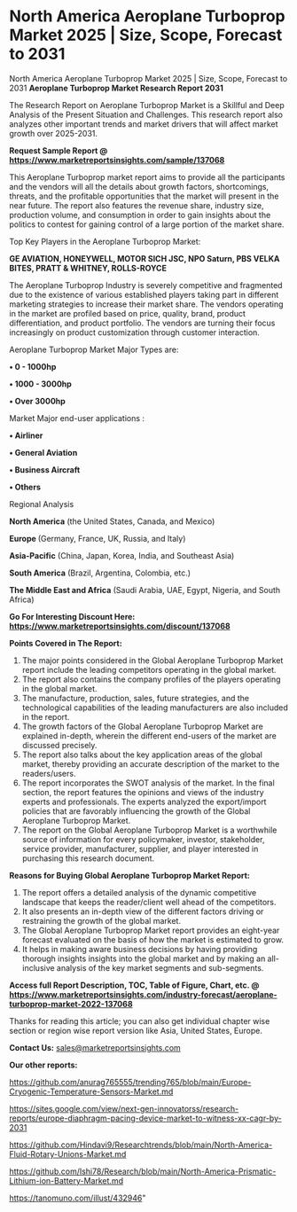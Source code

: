 # North America Aeroplane Turboprop Market 2025 | Size, Scope, Forecast to 2031
North America Aeroplane Turboprop Market 2025 | Size, Scope, Forecast to 2031
<strong>Aeroplane Turboprop Market Research Report 2031</strong>

The Research Report on Aeroplane Turboprop Market is a Skillful and Deep Analysis of the Present Situation and Challenges. This research report also analyzes other important trends and market drivers that will affect market growth over 2025-2031.

<strong>Request Sample Report @ <a href=https://www.marketreportsinsights.com/sample/137068>https://www.marketreportsinsights.com/sample/137068</a></strong>

This Aeroplane Turboprop market report aims to provide all the participants and the vendors will all the details about growth factors, shortcomings, threats, and the profitable opportunities that the market will present in the near future. The report also features the revenue share, industry size, production volume, and consumption in order to gain insights about the politics to contest for gaining control of a large portion of the market share.

Top Key Players in the Aeroplane Turboprop Market:

<strong>GE AVIATION, HONEYWELL, MOTOR SICH JSC, NPO Saturn, PBS VELKA BITES, PRATT & WHITNEY, ROLLS-ROYCE</strong>

The Aeroplane Turboprop Industry is severely competitive and fragmented due to the existence of various established players taking part in different marketing strategies to increase their market share. The vendors operating in the market are profiled based on price, quality, brand, product differentiation, and product portfolio. The vendors are turning their focus increasingly on product customization through customer interaction.

Aeroplane Turboprop Market Major Types are:

<strong>• 0 - 1000hp

• 1000 - 3000hp

• Over 3000hp</strong>

Market Major end-user applications :

<strong>• Airliner

• General Aviation

• Business Aircraft

• Others</strong>

Regional Analysis

</u><strong><b>North America</b></strong> (the United States, Canada, and Mexico)

<strong><b>Europe </b></strong>(Germany, France, UK, Russia, and Italy)

<strong><b>Asia-Pacific</b></strong> (China, Japan, Korea, India, and Southeast Asia)

<strong><b>South America</b></strong> (Brazil, Argentina, Colombia, etc.)

<strong><b>The Middle East and Africa</b></strong> (Saudi Arabia, UAE, Egypt, Nigeria, and South Africa)

<strong>Go For Interesting Discount Here: <a href=https://www.marketreportsinsights.com/discount/137068>https://www.marketreportsinsights.com/discount/137068</a></strong>

<strong>Points Covered in The Report:</strong>
<ol>
  <li>The major points considered in the Global Aeroplane Turboprop Market report include the leading competitors operating in the global market.</li>
  <li>The report also contains the company profiles of the players operating in the global market.</li>
  <li>The manufacture, production, sales, future strategies, and the technological capabilities of the leading manufacturers are also included in the report.</li>
  <li>The growth factors of the Global Aeroplane Turboprop Market are explained in-depth, wherein the different end-users of the market are discussed precisely.</li>
  <li>The report also talks about the key application areas of the global market, thereby providing an accurate description of the market to the readers/users.</li>
  <li>The report incorporates the SWOT analysis of the market. In the final section, the report features the opinions and views of the industry experts and professionals. The experts analyzed the export/import policies that are favorably influencing the growth of the Global Aeroplane Turboprop Market.</li>
  <li>The report on the Global Aeroplane Turboprop Market is a worthwhile source of information for every policymaker, investor, stakeholder, service provider, manufacturer, supplier, and player interested in purchasing this research document.</li>
</ol>
<strong>Reasons for Buying Global Aeroplane Turboprop Market Report:</strong>

<ol>
  <li>The report offers a detailed analysis of the dynamic competitive landscape that keeps the reader/client well ahead of the competitors.</li>
  <li>It also presents an in-depth view of the different factors driving or restraining the growth of the global market.</li>
  <li>The Global Aeroplane Turboprop Market report provides an eight-year forecast evaluated on the basis of how the market is estimated to grow.</li>
  <li>It helps in making aware business decisions by having providing thorough insights insights into the global market and by making an all-inclusive analysis of the key market segments and sub-segments.</li>
</ol>
<strong>Access full Report Description, TOC, Table of Figure, Chart, etc. @ <a href=https://www.marketreportsinsights.com/industry-forecast/aeroplane-turboprop-market-2022-137068>https://www.marketreportsinsights.com/industry-forecast/aeroplane-turboprop-market-2022-137068</a></strong>


Thanks for reading this article; you can also get individual chapter wise section or region wise report version like Asia, United States, Europe.

<strong>Contact Us:</strong>
sales@marketreportsinsights.com

<strong>Our other reports:</strong>

<a href=https://github.com/anurag765555/trending765/blob/main/Europe-Cryogenic-Temperature-Sensors-Market.md>https://github.com/anurag765555/trending765/blob/main/Europe-Cryogenic-Temperature-Sensors-Market.md</a>

<a href=https://sites.google.com/view/next-gen-innovatorss/research-reports/europe-diaphragm-pacing-device-market-to-witness-xx-cagr-by-2031>https://sites.google.com/view/next-gen-innovatorss/research-reports/europe-diaphragm-pacing-device-market-to-witness-xx-cagr-by-2031</a>

<a href=https://github.com/Hindavi9/Researchtrends/blob/main/North-America-Fluid-Rotary-Unions-Market.md>https://github.com/Hindavi9/Researchtrends/blob/main/North-America-Fluid-Rotary-Unions-Market.md</a>

<a href=https://github.com/Ishi78/Research/blob/main/North-America-Prismatic-Lithium-ion-Battery-Market.md>https://github.com/Ishi78/Research/blob/main/North-America-Prismatic-Lithium-ion-Battery-Market.md</a>

<a href=https://tanomuno.com/illust/432946>https://tanomuno.com/illust/432946</a>"
